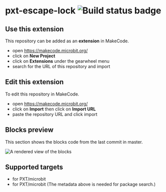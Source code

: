 # pxt-escape-lock ![Build status badge](https://github.com/pelikhan/pxt-escape-lock/workflows/MakeCode/badge.svg)



## Use this extension

This repository can be added as an **extension** in MakeCode.

* open https://makecode.microbit.org/
* click on **New Project**
* click on **Extensions** under the gearwheel menu
* search for the URL of this repository and import

## Edit this extension

To edit this repository in MakeCode.

* open https://makecode.microbit.org/
* click on **Import** then click on **Import URL**
* paste the repository URL and click import

## Blocks preview

This section shows the blocks code from the last commit in master.

![A rendered view of the blocks](https://github.com/pelikhan/pxt-escape-lock/raw/master/.makecode/blocks.png)

## Supported targets

* for PXT/microbit
* for PXT/microbit
(The metadata above is needed for package search.)

